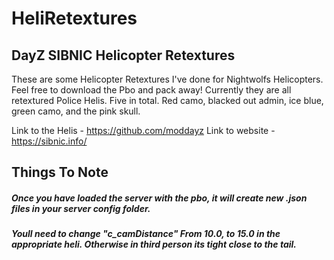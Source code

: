 # HeliRetextures
## DayZ SIBNIC Helicopter Retextures

These are some Helicopter Retextures I've done for Nightwolfs Helicopters. Feel free to download the Pbo and pack away!
Currently they are all retextured Police Helis. Five in total. Red camo, blacked out admin, ice blue, green camo, and the pink skull.

Link to the Helis - https://github.com/moddayz
Link to website - https://sibnic.info/


## Things To Note 

##### Once you have loaded the server with the pbo, it will create new .json files in your server config folder.
##### Youll need to change "c_camDistance" From 10.0, to 15.0 in the appropriate heli. Otherwise in third person its tight close to the tail.

